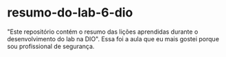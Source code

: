 # resumo-do-lab-6-dio
"Este repositório contém o resumo das lições aprendidas durante o desenvolvimento do lab na DIO".
Essa foi a aula que eu mais gostei porque sou profissional de segurança.
